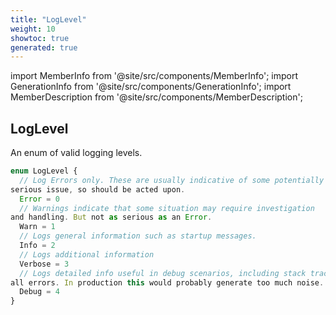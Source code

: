 ```yaml
---
title: "LogLevel"
weight: 10
showtoc: true
generated: true
---
```

<!-- This file was generated from the Vendure source. Do not modify. Instead, re-run the "docs:build" script -->
import MemberInfo from '@site/src/components/MemberInfo';
import GenerationInfo from '@site/src/components/GenerationInfo';
import MemberDescription from '@site/src/components/MemberDescription';


## LogLevel

<GenerationInfo sourceFile="packages/core/src/config/logger/vendure-logger.ts" sourceLine="9" packageName="@vendure/core" />

An enum of valid logging levels.

```ts title="Signature"
enum LogLevel {
  // Log Errors only. These are usually indicative of some potentially
serious issue, so should be acted upon.
  Error = 0
  // Warnings indicate that some situation may require investigation
and handling. But not as serious as an Error.
  Warn = 1
  // Logs general information such as startup messages.
  Info = 2
  // Logs additional information
  Verbose = 3
  // Logs detailed info useful in debug scenarios, including stack traces for
all errors. In production this would probably generate too much noise.
  Debug = 4
}
```
